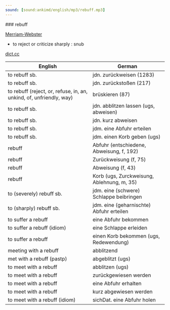 ```yaml
---
sound: [sound:ankimd/english/mp3/rebuff.mp3]
---
```


\### rebuff

[Merriam-Webster](https://www.merriam-webster.com/dictionary/rebuff)

- to reject or criticize sharply : snub

[dict.cc](https://www.dict.cc/rebuff)

| English        | German       |
| -------------- | ------------ |
| to rebuff sb. | jdn. zurückweisen (1283) |
| to rebuff sb. | jdn. zurückstoßen (217) |
| to rebuff (reject, or, refuse, in, an, unkind, of, unfriendly, way) | brüskieren (87) |
| to rebuff sb. | jdn. abblitzen lassen (ugs, abweisen) |
| to rebuff sb. | jdn. kurz abweisen |
| to rebuff sb. | jdm. eine Abfuhr erteilen |
| to rebuff sb. | jdm. einen Korb geben (ugs) |
| rebuff | Abfuhr (entschiedene, Abweisung, f, 192) |
| rebuff | Zurückweisung (f, 75) |
| rebuff | Abweisung (f, 43) |
| rebuff | Korb (ugs, Zurckweisung, Ablehnung, m, 35) |
| to (severely) rebuff sb. | jdm. eine (schwere) Schlappe beibringen |
| to (sharply) rebuff sb. | jdm. eine (geharnischte) Abfuhr erteilen |
| to suffer a rebuff | eine Abfuhr bekommen |
| to suffer a rebuff (idiom) | eine Schlappe erleiden |
| to suffer a rebuff | einen Korb bekommen (ugs, Redewendung) |
| meeting with a rebuff | abblitzend |
| met with a rebuff (pastp) | abgeblitzt (ugs) |
| to meet with a rebuff | abblitzen (ugs) |
| to meet with a rebuff | zurückgewiesen werden |
| to meet with a rebuff | eine Abfuhr erhalten |
| to meet with a rebuff | kurz abgewiesen werden |
| to meet with a rebuff (idiom) | sichDat. eine Abfuhr holen |
